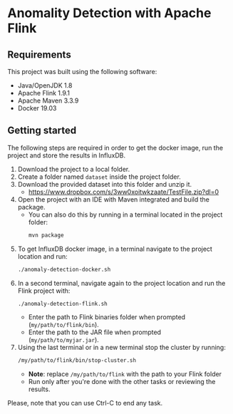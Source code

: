 # Anomality Detection with Apache Flink
## Requirements
This project was built using the following software:
- Java/OpenJDK 1.8
- Apache Flink 1.9.1
- Apache Maven 3.3.9 
- Docker 19.03

## Getting started
The following steps are required in order to get the docker image, run the project and store the results in InfluxDB.

1. Download the project to a local folder.
2. Create a folder named `dataset` inside the project folder.
3. Download the provided dataset into this folder and unzip it.
   - https://www.dropbox.com/s/3ww0xoitwkzaate/TestFile.zip?dl=0
4. Open the project with an IDE with Maven integrated and build the package.
   - You can also do this by running in a terminal located in the project folder:
     ```bash
     mvn package
     ```
5. To get InfluxDB docker image, in a terminal navigate to the project location and run:
      ```bash
      ./anomaly-detection-docker.sh
      ```
6. In a second terminal, navigate again to the project location and run the Flink project with:
    ```bash
    ./anomaly-detection-flink.sh
    ```
   - Enter the path to Flink binaries folder when prompted (`my/path/to/flink/bin`).
   - Enter the path to the JAR file when prompted (`my/path/to/myjar.jar`).
7. Using the last terminal or in a new terminal stop the cluster by running:
   ```bash
   /my/path/to/flink/bin/stop-cluster.sh
   ```
   - **Note**: replace `/my/path/to/flink` with the path to your Flink folder
   - Run only after you're done with the other tasks or reviewing the results.

Please, note that you can use Ctrl-C to end any task.
